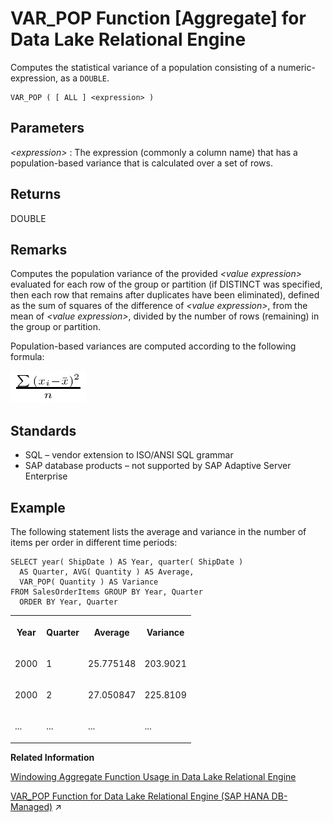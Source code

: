 <!-- loioa58ec03e84f21015b373c5236f4567a1 -->

# VAR\_POP Function \[Aggregate\] for Data Lake Relational Engine

Computes the statistical variance of a population consisting of a numeric-expression, as a `DOUBLE`.



```
VAR_POP ( [ ALL ] <expression> )
```



<a name="loioa58ec03e84f21015b373c5236f4567a1__VAR_POP_parm1"/>

## Parameters

 *<expression\>*
 :   The expression \(commonly a column name\) that has a population-based variance that is calculated over a set of rows.

 

<a name="loioa58ec03e84f21015b373c5236f4567a1__VAR_POP_returns1"/>

## Returns

DOUBLE



<a name="loioa58ec03e84f21015b373c5236f4567a1__VAR_POP_remarks1"/>

## Remarks

Computes the population variance of the provided *<value expression\>* evaluated for each row of the group or partition \(if DISTINCT was specified, then each row that remains after duplicates have been eliminated\), defined as the sum of squares of the difference of *<value expression\>*, from the mean of *<value expression\>*, divided by the number of rows \(remaining\) in the group or partition.

Population-based variances are computed according to the following formula:

![Computes the population variance of the provided value expression evaluated for each row of the group or partition if DISTINCT was specified, then each row that remains after duplicates have been eliminated, defined as the sum of squares of the difference of value expression, from the mean of value expression, divided by the number of rows remaining in the group or partition](images/varpop_gif_a16ec8c.gif)



<a name="loioa58ec03e84f21015b373c5236f4567a1__VAR_POP_standards1"/>

## Standards

-   SQL – vendor extension to ISO/ANSI SQL grammar
-   SAP database products – not supported by SAP Adaptive Server Enterprise



<a name="loioa58ec03e84f21015b373c5236f4567a1__VAR_POP_example1"/>

## Example

The following statement lists the average and variance in the number of items per order in different time periods:

```
SELECT year( ShipDate ) AS Year, quarter( ShipDate )
  AS Quarter, AVG( Quantity ) AS Average, 
  VAR_POP( Quantity ) AS Variance 
FROM SalesOrderItems GROUP BY Year, Quarter 
  ORDER BY Year, Quarter
```


<table>
<tr>
<th valign="top" rowspan="1">

Year



</th>
<th valign="top" rowspan="1">

Quarter



</th>
<th valign="top" rowspan="1">

Average



</th>
<th valign="top" rowspan="1">

Variance



</th>
</tr>
<tr>
<td valign="top" rowspan="1">

2000



</td>
<td valign="top" rowspan="1">

1



</td>
<td valign="top" rowspan="1">

25.775148



</td>
<td valign="top" rowspan="1">

203.9021



</td>
</tr>
<tr>
<td valign="top" rowspan="1">

2000



</td>
<td valign="top" rowspan="1">

2



</td>
<td valign="top" rowspan="1">

27.050847



</td>
<td valign="top" rowspan="1">

225.8109



</td>
</tr>
<tr>
<td valign="top" rowspan="1">

...



</td>
<td valign="top" rowspan="1">

...



</td>
<td valign="top" rowspan="1">

...



</td>
<td valign="top" rowspan="1">

...



</td>
</tr>
</table>

**Related Information**  


[Windowing Aggregate Function Usage in Data Lake Relational Engine](windowing-aggregate-function-usage-in-data-lake-relational-engine-a527f35.md "A major feature of the ISO/ANSI SQL extensions for OLAP is a construct called a window.")

[VAR_POP Function for Data Lake Relational Engine (SAP HANA DB-Managed)](https://help.sap.com/viewer/a898e08b84f21015969fa437e89860c8/2023_1_QRC/en-US/eb8e5a4d6b304dedab621a6bd58a471d.html "Computes the statistical variance of a population consisting of a numeric-expression, as a DOUBLE.") :arrow_upper_right:

